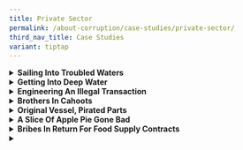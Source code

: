 ```yaml
---
title: Private Sector
permalink: /about-corruption/case-studies/private-sector/
third_nav_title: Case Studies
variant: tiptap
---
```

<div data-type="detailGroup" class="isomer-accordion isomer-accordion-white">
<details class="isomer-details">
<summary><strong>Sailing Into Troubled Waters</strong>
</summary>
<div data-type="detailsContent" class="isomer-details-content">
<p></p>
<div class="isomer-image-wrapper">
<img style="width: 100%" height="auto" width="100%" alt="" src="/images/case_pte_sail_into_water1.jpg">
</div>
<p></p>
<p>Dutch Marine Engineer, Cornelius Van der Horst was the Repair and Technical
Manager of Petroleum Shipping Ltd, a subsidiary of Exxon Corporation. Van
der Horst oversees the maintenance and repair of Exxon’s tankers worldwide,
including managing the tenders for contracts and making recommendations
to his senior management on which bids to accept.</p>
<p></p>
<p>Investigations revealed that in early 1990s, Keppel Shipyard’s marketing
manager first met Van der Horst in Holland to understand why Keppel had
been unsuccessful in obtaining contracts with Petroleum Shipping. In 1991,
they met again in Singapore together with another Keppel Shipyard senior
executive. Subsequently in 1992, a contract was awarded to Keppel Shipyard
by Petroleum Shipping. When the bill for the job was given, Van der Horst
had objected to the amount and referenced an earlier conversation he had
with the Keppel Shipyard executives. This information was then passed on
to other Keppel Directors, who after discussing the matter, decided to
give Van der Horst a cut of 1 per cent of the contract sum for all tenders
awarded to Keppel Shipyard by Petroleum Shipping. From January 1992 to
May 1995, a total of S$8,527,343.30 was remitted by Keppel Shipyard into
Van der Horst’s bank accounts held in Singapore so that the latter would
assist Keppel Shipyard in securing tenders for ship repair jobs with Petroleum
Shipping Ltd. This included providing information about Keppel Shipyard’s
competitors’ tenders, including the price and deadline to complete a job,
to Keppel Shipyard.</p>
<p></p>
<p>On 22 December 1997, Keppel Shipyard, who was represented in Court by
its financial controller, Wong Ngiam Jih, pleaded guilty to three charges
of corruption, and the company was fined a total of S$300,000. 14 other
charges against Keppel Shipyard were taken into consideration during sentencing.
Van der Horst had also pleaded guilty to corruption charges in a Southampton
court in 1996, and has been sentenced to three years’ imprisonment.</p>
</div>
</details>
<details class="isomer-details">
<summary><strong>Getting Into Deep Water</strong>
</summary>
<div data-type="detailsContent" class="isomer-details-content">
<p></p>
<div class="isomer-image-wrapper">
<img style="width: 100%" height="auto" width="100%" alt="" src="/images/case_pte_get_into_water1.jpg">
</div>
<p></p>
<p>Getax Ocean Trades Pte Ltd (Getax Ocean), a Singapore incorporated company,
was the logistics arm of Getax Australia Pty Ltd (Getax Australia). The
company was in charge of chartering and arranging vessels for Getax Australia’s
phosphate shipments. Getax Australia’s core business at that time was the
export of phosphates from Togo and Nauru, and the import of the same to
India.</p>
<p></p>
<p>Investigations by the CPIB revealed that in January 2010, a Director at
Getax Australia had contacted Ryke Solomon, a Member of Parliament of the
Republic of Nauru, expressing his interest in advancing his company’s interest
with the Republic of Nauru Phosphate Corporation. Solomon subsequently
asked for at least USD$30,000 to fund his re-election campaign in Nauru.
On 18 February 2010, the same Director directed a manager at Getax Ocean
to transfer USD$20,000 from a Citibank account belonging to an agent of
Getax Ocean to the personal bank account of Solomon.</p>
<p></p>
<p>Getax Ocean was charged on 28 July 2016 with one count of corruptly giving
about USD$20,000 to Solomon as an inducement to advance the business interests
of Getax Australia with the Republic of Nauru. On 28 June 2018, Getax Ocean
Trades Pte Ltd was fined $80,000 for corruption.</p>
</div>
</details>
<details class="isomer-details">
<summary><strong>Engineering An Illegal Transaction</strong>
</summary>
<div data-type="detailsContent" class="isomer-details-content">
<p></p>
<div class="isomer-image-wrapper">
<img style="width: 100%" height="auto" width="100%" alt="" src="/images/case_pte_engineer_illegal_trans1.jpg">
</div>
<p></p>
<p>Peh Chew Seng was the Deputy Director of Projects and Development at Tan
Tock Seng Hospital. He was in charge of the construction of a temporary
4-storey office next to the hospital’s main building.
<br>
</p>
<p>Investigations by the CPIB found that sometime in early 2009, Peh had
contacted his friend, Sim Geok Soon, an executive director of Trans Equatorial
Engineering Pte Ltd about the construction project. Peh had asked Sim if
his company would be keen to submit a tender for the project. Sim responded
that another affiliated company, PBT Engineering Pte Ltd, was interested
in the job. Through Sim, Peh was introduced to Phua Boon Kin, executive
director of PBT Engineering Pte Ltd. Prior to meeting Phua, Peh had told
Sim that if PBT Engineering was successful in tendering for the project,
he expected something in return. Sim then informed Phua of Peh’s request
for the commission, to which Phua agreed. Peh’s misdeeds eventually came
to light when he contacted the building project consultant to disqualify
the three lowest bids from running for the tender and to put PBT Engineering
Pte Ltd through to the next round of assessment.</p>
<p></p>
<p>Peh Chew Seng was found guilty of corruption by the Court and was sentenced
to six weeks imprisonment on 12 September 2012.</p>
</div>
</details>
<details class="isomer-details">
<summary><strong>Brothers In Cahoots</strong>
</summary>
<div data-type="detailsContent" class="isomer-details-content">
<p></p>
<p></p>
<div class="isomer-image-wrapper">
<img style="width: 100%" height="auto" width="100%" alt="" src="/images/case_pte_bros_in_cahoots1.jpg">
</div>
<p></p>
<p>Goh Peng Choy was a Senior Procurement Executive with Advanced Material
Engineering Pte Ltd (AME), a wholly owned subsidiary of ST Kinetics Ltd.
He had abused his position to obtain bribes from several contractors of
AME in return for divulging AME’s internal price list which is confidential
information or showing favour to the contractors. All the bribe monies
were given in cash to Goh Peng Choy.</p>
<p></p>
<p>Goh Peng Choy had concealed the bribe monies with the assistance of his
brother, Goh Peng Kee. The latter had hidden the cash in his residence.
Goh Peng Choy had also instructed his brother and sister-in-law to open
bank accounts to deposit part of bribe monies. S$385,000 was found in Goh
Peng Kee’s safe. A further S$100,767.03 was recovered from the bank accounts.</p>
<p></p>
<p>Goh Peng Choy was subsequently charged for both corruption and money laundering
offences. On 17 February 2014, he pleaded guilty to 4 corruption charges
and one money laundering offence and was sentenced to 22 months’ imprisonment.
The Judge also ordered him to pay a penalty of S$372,923 while S$12,077
was forfeited to the State. A total of S$485,767.03 was recovered.</p>
</div>
</details>
<details class="isomer-details">
<summary><strong>Original Vessel, Pirated Parts</strong>
</summary>
<div data-type="detailsContent" class="isomer-details-content">
<p></p>
<div class="isomer-image-wrapper">
<img style="width: 100%" height="auto" width="100%" alt="" src="/images/case_pte_ori_vessel_pirated_part1.jpg">
</div>
<p></p>
<p>Teh Hang Peng was a Material Controller with the Singapore Technologies
Logistics Pte Ltd (ST Log) and was based at the warehouse in Tuas Naval
Base (TNB), Republic of Singapore Navy (RSN). His duties as a Material
Controller were to check that the goods delivered to the Tuas Naval Base
are of the correct description and quantity based on the Purchase Orders
and Delivery Orders as required by the Republic of Singapore Navy. From
January 2003 to July 2004, Teh was found to have obtained a total of S$9,300
in return for assisting Lim Teck Beng, then the manager of JP Marine (SEA)
Pte Ltd, to supply locally fabricated marine spare parts to TNB and passing
them off as imported originals.</p>
<p></p>
<p>The CPIB started investigating the case after it had received information.
Its investigation revealed that Teh had given assistance to Lim in various
ways. Teh had smuggled existing stock from the TNB warehouse and passed
the parts to Lim. Lim subsequently brought these “samples” to the fabricators
and fabricated similar ones that were disguised as those produced by the
Original Equipment Manufacturers (OEM) before supplying to the RSN. He
then checked the part numbers, origins and functions at the warehouse and
subsequently passed the information to Lim. Teh had also removed packing
labels and sticker from existing stock in the warehouse, together with
the description on how the items were normally packed by the OEM overseas,
and passed them over to Lim to reproduce. In addition, Teh had informed
Lim of the work schedule of the Quality Assistance (QA) Inspectors. Lim
needed the information as he would prefer to deliver the fabricated parts
to the TNB warehouse at those times when the known meticulous QA Inspectors
were off duty.</p>
<p></p>
<p>Teh Hang Peng was consequently fined S$60,000 and ordered to pay a penalty*
of S$9,300 in November 2004 for corruption offences. Lim, on the other
hand was fined S$72,000.</p>
<p></p>
<p>* Penalty is an additional punishment (for corruption offences) imposed
on the bribe taker to pay a sum which is equal to the amount of that gratification.</p>
</div>
</details>
<details class="isomer-details">
<summary><strong>A Slice Of Apple Pie Gone Bad</strong>
</summary>
<div data-type="detailsContent" class="isomer-details-content">
<p></p>
<div class="isomer-image-wrapper">
<img style="width: 100%" height="auto" width="100%" alt="" src="/images/case_pte_bribes_proj_info1.jpg">
</div>
<p></p>
<p>Chua Kim Guan was a Managing Director of Jin Li Mould Manufacturing Pte
Ltd and was in charge of the operations in the company. Ang Kok Kiat was
the Sales Director of the same company. The company is in the business
of producing moulds and has had business dealings with Apple Inc since
2001.</p>
<p></p>
<p>The CPIB received information on the case and investigation had shown
that between November 2006 to June 2009, the duo had worked together to
give bribes to one Paul Shin Devine, a Global Supply Manager under the
employment of Apple Inc. In return, Devine would provide information on
Apple Inc’s upcoming projects such as product forecasts and pricing targets
so that Jin Li Mould Manufacturing Pte Ltd could secure the contracts.</p>
<p></p>
<p>Chua had allegedly given a total of US$387,600 to Devine over a course
of 2 years in Singapore, Macau, People’s Republic of China (PRC) and the
United States of America (USA) to advance Jin Li Mould Manufacturing Pte
Ltd’s business interests. Ang had abetted these transactions as well as
those involving two other Singaporean companies, Fastening Technology Pte
Ltd and Lateral Solutions Pte Ltd. Moreover, he had also received payments
from the shareholders of the two companies, for aiding them to secure business
contracts from Apple Inc through Devine. He also received from Devine for
his assistance in the transactions with Jin Li Mould Manufacturing Pte
Ltd, Fastening Technology Pte Ltd and Lateral Solutions Pte Ltd.</p>
<p></p>
<p>In December 2013, Chua Kim Guan was jailed for 9 months for giving bribes
to Paul Shin Devine to advance his company’s business interests with Apple
Inc. Ang Kok Kiat was sentenced to imprisonment of 12 months and ordered
to pay a penalty* of S$281,985.51. Paul Shin Devine had pleaded guilty
earlier in the US Federal Court in February 2011 to wire fraud, conspiracy
and money laundering.</p>
<p></p>
<p>* Penalty is an additional punishment (for corruption offences) imposed
on the bribe taker to pay a sum which is equal to the amount of that gratification.</p>
</div>
</details>
<details class="isomer-details">
<summary><strong>Bribes In Return For Food Supply Contracts</strong>
</summary>
<div data-type="detailsContent" class="isomer-details-content">
<p></p>
<div class="isomer-image-wrapper">
<img style="width: 100%" height="auto" width="100%" alt="" src="/images/case_pte_bribes_for_contracts1.jpg">
</div>
<p></p>
<p>Leng Kah Poh was the IKEA Food Service Manager for Ikano Pte Ltd (IKEA
Singapore). Being the top man in charge of IKEA Food Service, he had a
free hand in making most of the decisions related to the restaurant operations
including approving food suppliers to IKEA Singapore.</p>
<p></p>
<p>The CPIB received information on the case and its investigation revealed
that sometime in 2002, Leng got acquainted with Lim Kim Seng, the sole
proprietor of Buildcare Services who performed cleaning works for IKEA
Singapore’s restaurants. The latter approached Leng with a business proposal
to replace IKEA Singapore’s existing food supplier. He introduced Tee Fook
Boon, the sole proprietor of AT35 to Leng. Subsequently, AT35 managed to
take over the supply of raw food ingredients from IKEA Singapore’s existing
supplier with the assistance and recommendation of Leng. Part of the company
(AT35)’s profits went to Leng even though he did not contribute to the
initial capital investment to finance their business scheme. Later, Lim
set up Food Royale Trading (FRT) to supply chilled and dry food products
to IKEA Singapore. AT35 and FRT then became the exclusive suppliers of
frozen, chilled and dried food ingredients and products to IKEA Singapore.
Leng continued to exercise his influence and favour the two companies.
He would give insider information on how to make AT35’s and FRT’s products
attractive to IKEA Singapore.</p>
<p></p>
<p>Over a period of about 7 years, through AT35 and FRT, Lim Kim Seng, Tee
Fook Boon and Leng Kah Poh amassed for themselves S$6.9 million out of
the company profits from the food supply contracts with IKEA Singapore.
Leng took a one-third share for his pivotal role in their business scheme,
in the amount of about S$2.3 million.</p>
<p></p>
<p>All 3 persons were charged and convicted for corruption offences. Leng
Kah Poh was convicted by a District Court in July 2013 but was later acquitted
in September 2013 by the High Court. The High Court decision was then overturned
by the Court of Appeal in November 2014, which restored Leng’s original
sentence of 98 weeks imprisonment and S$2,341,508 penalty* on the corrupt
proceeds he received. Lim Kim Seng was convicted and sentenced to 70 weeks
imprisonment in 2013. Tee Fook Boon was originally convicted by a District
Court to 16 weeks imprisonment and fine of S$180,000. Subsequently, Tee’s
imprisonment was enhanced to 40 weeks with the fine amount remaining unchanged
on 22 August 2011.</p>
<p></p>
<p>* Penalty is an additional punishment (for corruption offences) imposed
on the bribe taker to pay a sum which is equal to the amount of that gratification.</p>
</div>
</details>
<details class="isomer-details">
<summary></summary>
<div data-type="detailsContent" class="isomer-details-content">
<p></p>
</div>
</details>
</div>
<p></p>